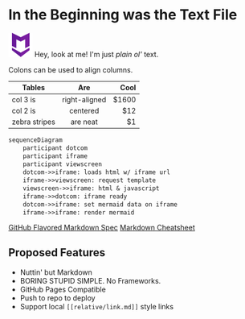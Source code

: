 # In the Beginning was the Text File
![alt text](https://github.com/adam-p/markdown-here/raw/master/src/common/images/icon48.png "Logo Title Text 1")
Hey, look at me! I'm just _plain_ *ol'* text.

Colons can be used to align columns.

| Tables        | Are           | Cool  |
| ------------- |:-------------:| -----:|
| col 3 is      | right-aligned | $1600 |
| col 2 is      | centered      |   $12 |
| zebra stripes | are neat      |    $1 |

```mermaid
sequenceDiagram
    participant dotcom
    participant iframe
    participant viewscreen
    dotcom->>iframe: loads html w/ iframe url
    iframe->>viewscreen: request template
    viewscreen->>iframe: html & javascript
    iframe->>dotcom: iframe ready
    dotcom->>iframe: set mermaid data on iframe
    iframe->>iframe: render mermaid
```

[GitHub Flavored Markdown Spec](https://github.github.com/gfm/)
[Markdown Cheatsheet](https://github.com/adam-p/markdown-here/wiki/Markdown-Cheatsheet)

## Proposed Features
- Nuttin' but Markdown
- BORING STUPID SIMPLE. No Frameworks.
- GitHub Pages Compatible
- Push to repo to deploy
- Support local `[[relative/link.md]]` style links

